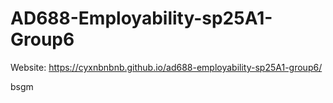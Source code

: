 # AD688-Employability-sp25A1-Group6
Website: https://cyxnbnbnb.github.io/ad688-employability-sp25A1-group6/

bsgm
